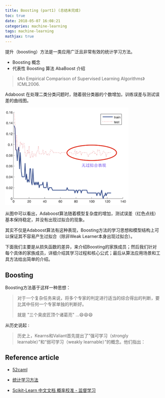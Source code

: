 ```yaml
---
title: Boosting (part1) (总结未完成)
toc: true
date: 2018-05-07 16:08:21
categories: machine-learning
tags: machine-learning
mathjax: true
---
```


<script type="text/x-mathjax-config">
  MathJax.Hub.Config({
    extensions: ["tex2jax.js"],
    jax: ["input/TeX"],
    tex2jax: {
      inlineMath: [ ['$','$'], ['\\(','\\)'] ],
      displayMath: [ ['$$','$$']],
      processEscapes: true
    }
  });
</script>
<script type="text/javascript" src="https://cdn.mathjax.org/mathjax/latest/MathJax.js?config=TeX-AMS_HTML,http://myserver.com/MathJax/config/local/local.js">
</script>

提升（boosting）方法是一类应用广泛且非常有效的统计学习方法。

- Boosting 概念
- 代表性 Boosting 算法 AbaBoost 介绍

<!-- more -->

> 《An Empirical Comparison of Supervised Learning Algorithms》ICML2006.

Adaboost 在处理二类分类问题时，随着弱分类器的个数增加，训练误差与测试误差的曲线图。

<div class="limg1">
<img src="/images/ml/ml_boosting_adaboost_binary_classification.png" width="400" />
</div>

从图中可以看出，Adaboost算法随着模型复杂度的增加，测试误差（红色点线）基本保持稳定，并没有出现过拟合的现象。

其实不仅是Adaboost算法有这种表现，Boosting方法的学习思想和模型结构上可以保证其不容易产生过拟合（除非Weak Learner本身出现过拟合）。

下面我们主要是从损失函数的差异，来介绍Boosting的家族成员；然后我们针对每个具体的家族成员，详细介绍其学习过程和核心公式；最后从算法应用场景和工具方法给出简单的介绍。

## Boosting

Boosting方法基于这样一种思想：

> 对于一个复杂任务来说，将多个专家的判定进行适当的综合得出的判断，要比其中任何一个专家单独的判断好。
> 
> 就是 "三个臭皮匠顶个诸葛亮" …😄😄😄

从历史说起 :

> 历史上，Kearns和Valiant首先提出了”强可学习（strongly learnable）”和“弱可学习（weakly learnable）”的概念。他们指出：

<!-- more -->

## Reference article

- [52caml][l1]

- [统计学习方法][l2]

- [Scikit-Learn 中文文档 概率校准 - 监督学习][l3]

[l1]: http://www.52caml.com/head_first_ml/ml-chapter6-boosting-family/
[l2]: https://www.zhihu.com/question/49386395
[l3]: https://blog.csdn.net/u010859707/article/details/78677989


[img1]: /images/ml/ml_boosting_adaboost_binary_classification.png



